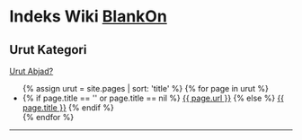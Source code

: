 # Indeks Wiki [BlankOn](/BlankOn.md)

## Urut Kategori
[Urut Abjad?](/IndeksUrutAbjad.md)

<ul>
  {% assign urut = site.pages | sort: 'title' %}
  {% for page in urut %}
    <li>
	{% if page.title == '' or page.title == nil %}
      <a href="{{ page.url }}">{{ page.url }}</a>
	{% else %}
      <a href="{{ page.url }}">{{ page.title }}</a>
	{% endif %}
    </li>
  {% endfor %}
</ul>


---

